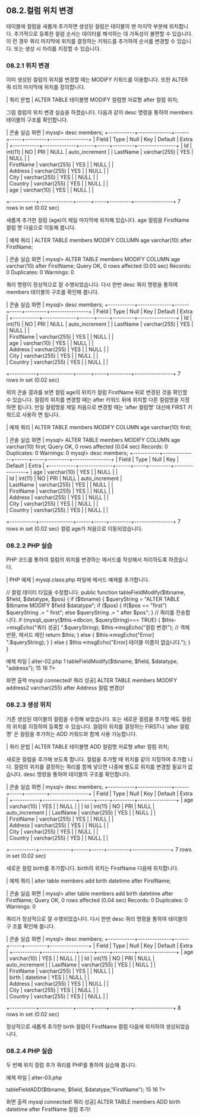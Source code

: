 
## 08.2.컬럼 위치 변경 
테이블에 컬럼을 새롭게 추가하면 생성된 컬럼은 테이블의 맨 마지막 부분에 위치합니다. 추가적으로 등록한 컬럼 순서는 데이터를 해석하는 데 가독성이 불편할 수 있습니다. 이 런 경우 쿼리 마지막에 위치를 결정하는 키워드를 추가하여 순서를 변경할 수 있습니다. 또는 생성 시 자리를 지정할 수 있습니다. 

### 08.2.1 위치 변경 
이미 생성된 컬럼의 위치를 변경할 때는 MODIFY 키워드를 이용합니다. 또한 ALTER 쿼 리의 마지막에 위치를 정의합니다. 

| 쿼리 문법 | 
ALTER TABLE 테이블명 MODIFY 컬럼명 자료형 after 컬럼 위치; 

그럼 컬럼의 위치 변경 실습을 하겠습니다. 다음과 같이 desc 명령을 통하여 members 테이블의 구조를 확인합니다. 

| 콘솔 실습 화면 | 
mysql> desc members; +-----------+--------------+------+-----+---------+----------------+ | Field | Type | Null | Key | Default | Extra | +-----------+--------------+------+-----+---------+----------------+ | Id | int(11) | NO | PRI | NULL | auto_increment | 
| LastName | varchar(255) | YES |  | NULL  |  |  
| FirstName | varchar(255) | YES |  | NULL  |  |  
| Address  | varchar(255) | YES |  | NULL  |  |  
| City  | varchar(255) | YES |  | NULL  |  |  
| Country  | varchar(255) | YES |  | NULL  |  |  
| age  | varchar(10) | YES  |  | NULL  |  |  

+-----------+--------------+------+-----+---------+----------------+ 7 rows in set (0.02 sec) 

새롭게 추가한 컬럼 (age)이 제일 마지막에 위치해 있습니다. age 컬럼을 FirstName 컬럼 
명 다음으로 이동해 봅니다. 

| 예제 쿼리 | 
ALTER TABLE members MODIFY COLUMN age varchar(10) after FirstName; 

| 콘솔 실습 화면 | 
mysql> ALTER TABLE members MODIFY COLUMN age varchar(10) after FirstName; Query OK, 0 rows affected (0.03 sec) Records: 0 Duplicates: 0 Warnings: 0 

쿼리 명령이 정상적으로 잘 수행되었습니다. 다시 한번 desc 쿼리 명령을 통하여 members 
테이블의 구조를 확인해 봅니다. 

| 콘솔 실습 화면 | 
mysql> desc members; +-----------+--------------+------+-----+---------+----------------+ | Field | Type | Null | Key | Default | Extra | +-----------+--------------+------+-----+---------+----------------+ | Id | int(11) | NO | PRI | NULL  | auto_increment | 
| LastName | varchar(255) | YES |  | NULL  |  |  
| FirstName | varchar(255) | YES |  | NULL  |  |  
| age  | varchar(10) | YES  |  | NULL  |  |  
| Address  | varchar(255) | YES |  | NULL  |  |  
| City  | varchar(255) | YES |  | NULL  |  |  
| Country  | varchar(255) | YES |  | NULL  |  |  

+-----------+--------------+------+-----+---------+----------------+ 7 rows in set (0.02 sec) 

위의 콘솔 결과를 보면 컬럼 age의 위치가 컬럼 FirstName 뒤로 변경된 것을 확인할 수 
있습니다. 컬럼의 위치를 변경할 때는 after 키워드 뒤에 위치할 다른 컬럼명을 지정하면 
됩니다. 
만일 컬럼명을 제일 처음으로 변경할 때는 ‘after 컬럼명’ 대신에 FIRST 키워드로 사용하 
면 됩니다. 

| 예제 쿼리 | 
ALTER TABLE members MODIFY COLUMN age varchar(10) first; 

| 콘솔 실습 화면 | 
mysql> ALTER TABLE members MODIFY COLUMN age varchar(10) first; Query OK, 0 rows affected (0.04 sec) Records: 0 Duplicates: 0 Warnings: 0 mysql> desc members; +-----------+--------------+------+-----+---------+----------------+ | Field | Type | Null | Key | Default | Extra | 
+-----------+--------------+------+-----+---------+----------------+ 
| age  | varchar(10) | YES  |  | NULL  |  |  
| Id  | int(11)  | NO  | PRI | NULL    | auto_increment |  
| LastName | varchar(255) | YES  |  | NULL  |  |  
| FirstName | varchar(255) | YES  |  | NULL  |  |  
| Address  | varchar(255) | YES  |  | NULL  |  |  
| City  | varchar(255) | YES  |  | NULL  |  |  
| Country  | varchar(255) | YES  |  | NULL  |  |  

+-----------+--------------+------+-----+---------+----------------+ 7 rows in set (0.02 sec) 
컬럼 age가 처음으로 이동되었습니다. 

### 08.2.2 PHP 실습 
PHP 코드를 통하여 컬럼의 위치를 변경하는 메서드를 작성해서 처리하도록 하겠습니다. 

| PHP 예제 | 
mysql.class.php 파일에 메서드 예제를 추가합니다. 

// 컬럼 데이터 타입을 수정합니다. public function tableFieldModify($tbname, $field, $datatype, $pos) { 
if ($tbname) { $queryString = "ALTER TABLE $tbname MODIFY $field $datatype"; if ($pos) { 
if($pos == "first") $queryString .= " first"; else $queryString .= " after $pos"; } 
// 쿼리를 전송합니다. 
if (mysqli_query($this->dbcon, $queryString)=== TRUE) { $this->msgEcho("쿼리 성공] ".$queryString); $this->msgEcho("컬럼 변경!"); 
// 객체 반환, 메서드 체인 
return $this; 
} else { $this->msgEcho("Error] ".$queryString); } 
} else { $this->msgEcho("Error] 테이블 이름이 없습니다."); } } 

예제 파일 | alter-02.php 
1  <?php  
2  
3  include "dbinfo.php";  
4  include "mysql.class.php";  
5  
6  // ++ Mysqli DB 연결.  
7  $db = new JinyMysql();  
8  
9  $tbname = "members";  
10  $field = "address2";  
11  $datatype = "varchar(255)";  
12  
13  // 필드를 추가합니다.  
14  $db->tableFieldModify($tbname, $field, $datatype, "address");  
15  
16  ?>  

화면 출력 
mysql connected! 쿼리 성공] ALTER TABLE members MODIFY address2 varchar(255) after Address 컬럼 변경()! 

### 08.2.3 생성 위치 
기존 생성된 테이블의 컬럼을 수정해 보았습니다. 또는 새로운 컬럼을 추가할 때도 컬럼 
의 위치를 지정하여 등록할 수 있습니다. 컬럼의 위치를 결정하는 FIRST나 ‘alter 컬럼명’ 
은 컬럼을 추가하는 ADD 키워드와 함께 사용 가능합니다. 

| 쿼리 문법 | 
ALTER TABLE 테이블명 ADD 컬럼명 자료형 after 컬럼 위치; 

새로운 컬럼을 추가해 보도록 합니다. 컬럼을 추가할 때 위치를 같이 지정하여 추가합 
니다. 컬럼의 위치를 결정하는 쿼리를 함께 넣으면 나중에 별도로 위치를 변경할 필요가 
없습니다. desc 명령을 통하여 테이블의 구조를 확인합니다. 

| 콘솔 실습 화면 | 
mysql> desc members; +-----------+--------------+------+-----+---------+----------------+ | Field | Type | Null | Key | Default | Extra | +-----------+--------------+------+-----+---------+----------------+ | age | varchar(10) | YES | | NULL | | | Id | int(11) | NO | PRI | NULL | auto_increment | 
| LastName | varchar(255) | YES |  | NULL  |  |  
| FirstName | varchar(255) | YES |  | NULL  |  |  
| Address  | varchar(255) | YES |  | NULL  |  |  
| City  | varchar(255) | YES |  | NULL  |  |  
| Country  | varchar(255) | YES |  | NULL  |  |  

+-----------+-------------+------+-----+---------+----------------+ 7 rows in set (0.02 sec) 

새로운 컬럼 birth를 추가합니다. birth의 위치는 FirstName 다음에 위치합니다. 

| 예제 쿼리 | 
alter table members add birth datetime after FirstName; 

| 콘솔 실습 화면 | 
mysql> alter table members add birth datetime after FirstName; Query OK, 0 rows affected (0.04 sec) Records: 0 Duplicates: 0 Warnings: 0 

쿼리가 정상적으로 잘 수행되었습니다. 다시 한번 desc 쿼리 명령을 통하여 테이블의 구 
조를 확인해 봅니다. 

| 콘솔 실습 화면 | 
mysql> desc members; +-----------+--------------+------+-----+---------+----------------+ | Field | Type | Null | Key | Default | Extra | +-----------+--------------+------+-----+---------+----------------+ | age | varchar(10) | YES | | NULL | | | Id | int(11) | NO | PRI | NULL | auto_increment | 
| LastName | varchar(255) | YES  |  | NULL  |  |  
| FirstName | varchar(255) | YES |  | NULL  |  |  
| birth  | datetime  | YES  |  | NULL  |  |  
| Address    | varchar(255) | YES |  | NULL  |  |  
| City   | varchar(255) | YES |  | NULL  |  |  
| Country   | varchar(255) | YES |  | NULL  |  |  

+-----------+--------------+------+-----+---------+----------------+ 8 rows in set (0.02 sec) 

정상적으로 새롭게 추가한 birth 컬럼이 FirstName 컬럼 다음에 위치하여 생성되었습 니다. 

### 08.2.4 PHP 실습 
두 번째 위치 컬럼 추가 쿼리를 PHP를 통하여 실습해 봅니다. 

예제 파일 | alter-03.php 
<?php 
2  
3  include "dbinfo.php";  
4  include "mysql.class.php";  
5  
6  // ++ Mysqli DB 연결.  
7  $db = new JinyMysql();  
8  
9  $tbname = "members";  
10  $field = "birth";  
11  $datatype = "datetime";  
12  
13  // 필드를 추가합니다.  
14  $db->tableFieldADD($tbname, $field, $datatype,"FirstName");  
15  
16  ?>  

화면 출력 
mysql connected! 쿼리 성공] ALTER TABLE members ADD birth datetime after FirstName 컬럼 추가! 
